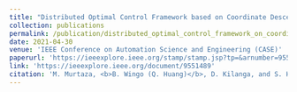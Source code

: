 ```yaml
---
title: "Distributed Optimal Control Framework based on Coordinate Descent Optimization for Multi-Agent Robots"
collection: publications
permalink: /publication/distributed_optimal_control_framework_on_coordinate_descent
date: 2021-04-30
venue: 'IEEE Conference on Automation Science and Engineering (CASE)'
paperurl: 'https://ieeexplore.ieee.org/stamp/stamp.jsp?tp=&arnumber=9551489'
link: 'https://ieeexplore.ieee.org/document/9551489'
citation: 'M. Murtaza, <b>B. Wingo (Q. Huang)</b>, D. Kilanga, and S. Hutchinson, &quot;Distributed Optimal Control Framework based on Coordinate Descent Optimization for Multi-Agent Robots.&quot; <i>IEEE Conference on Automation Science and Engineering (CASE)</i> April, 2021.'
---
```

